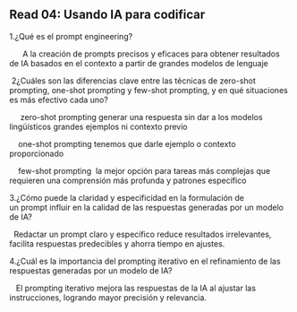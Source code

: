 
## Read 04: Usando IA para codificar

1.¿Qué es el prompt engineering?


      A la creación de prompts precisos y eficaces para obtener resultados de IA basados en el contexto a partir de grandes modelos de lenguaje

 2¿Cuáles son las diferencias clave entre las técnicas de zero-shot prompting, one-shot prompting y few-shot prompting, y en qué situaciones es más efectivo cada uno?

     zero-shot prompting generar una respuesta sin dar a los modelos lingüísticos grandes ejemplos ni contexto previo

    one-shot prompting tenemos que darle ejemplo o contexto proporcionado 

    few-shot prompting  la mejor opción para tareas más complejas que requieren una comprensión más profunda y patrones específico

3.¿Cómo puede la claridad y especificidad en la formulación de un prompt influir en la calidad de las respuestas generadas por un modelo de IA?


  Redactar un prompt claro y específico reduce resultados irrelevantes, facilita respuestas predecibles y ahorra tiempo en ajustes.

4.¿Cuál es la importancia del prompting iterativo en el refinamiento de las respuestas generadas por un modelo de IA?


   El prompting iterativo mejora las respuestas de la IA al ajustar las instrucciones, logrando mayor precisión y relevancia.